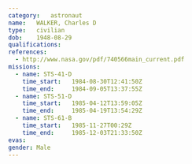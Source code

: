 ```yaml
---
category:	astronaut
name:	WALKER, Charles D
type:	civilian
dob:	1948-08-29
qualifications:
references:
  - http://www.nasa.gov/pdf/740566main_current.pdf
missions:
  - name: STS-41-D
    time_start:   1984-08-30T12:41:50Z
    time_end:     1984-09-05T13:37:55Z
  - name: STS-51-D
    time_start:   1985-04-12T13:59:05Z
    time_end:     1985-04-19T13:54:29Z
  - name: STS-61-B
    time_start:   1985-11-27T00:29Z
    time_end:     1985-12-03T21:33:50Z
evas:
gender:	Male
---
```


